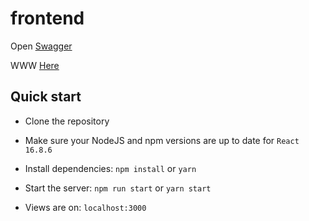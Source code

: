 # frontend

Open [Swagger](http://149.156.146.249:60001/api/swagger/index.html)

WWW [Here](http://149.156.146.249:60001/sign-in)

## Quick start

- Clone the repository

- Make sure your NodeJS and npm versions are up to date for `React 16.8.6`

- Install dependencies: `npm install` or `yarn`

- Start the server: `npm run start` or `yarn start`

- Views are on: `localhost:3000`

